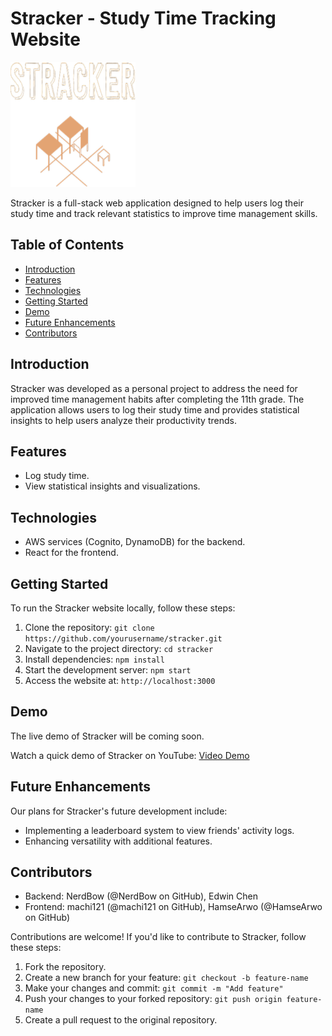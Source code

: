 # Stracker - Study Time Tracking Website

<img src="./src/images/logo.png" alt="Stracker Logo" width="200" height="200">

Stracker is a full-stack web application designed to help users log their study time and track relevant statistics to improve time management skills.

## Table of Contents
- [Introduction](#introduction)
- [Features](#features)
- [Technologies](#technologies)
- [Getting Started](#getting-started)
- [Demo](#demo)
- [Future Enhancements](#future-enhancements)
- [Contributors](#contributors)

## Introduction
Stracker was developed as a personal project to address the need for improved time management habits after completing the 11th grade. The application allows users to log their study time and provides statistical insights to help users analyze their productivity trends.

## Features
- Log study time.
- View statistical insights and visualizations.

## Technologies
- AWS services (Cognito, DynamoDB) for the backend.
- React for the frontend.

## Getting Started
To run the Stracker website locally, follow these steps:

1. Clone the repository: `git clone https://github.com/yourusername/stracker.git`
2. Navigate to the project directory: `cd stracker`
3. Install dependencies: `npm install`
4. Start the development server: `npm start`
5. Access the website at: `http://localhost:3000`

## Demo

The live demo of Stracker will be coming soon. 

Watch a quick demo of Stracker on YouTube: [Video Demo](https://youtu.be/2IpPxmmlxik)

## Future Enhancements
Our plans for Stracker's future development include:
- Implementing a leaderboard system to view friends' activity logs.
- Enhancing versatility with additional features.

## Contributors
- Backend: NerdBow (@NerdBow on GitHub), Edwin Chen
- Frontend: machi121 (@machi121 on GitHub), HamseArwo (@HamseArwo on GitHub)

Contributions are welcome! If you'd like to contribute to Stracker, follow these steps:
1. Fork the repository.
2. Create a new branch for your feature: `git checkout -b feature-name`
3. Make your changes and commit: `git commit -m "Add feature"`
4. Push your changes to your forked repository: `git push origin feature-name`
5. Create a pull request to the original repository.
